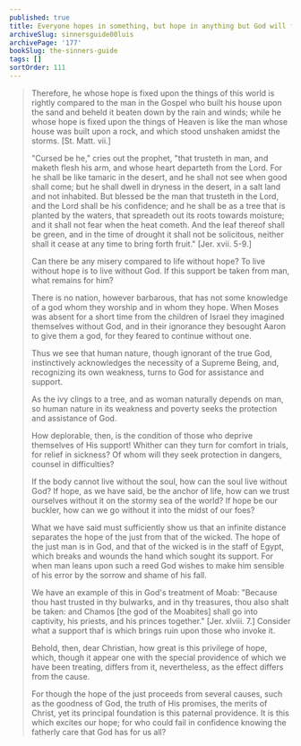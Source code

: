 ```yaml
---
published: true
title: Everyone hopes in something, but hope in anything but God will fail us
archiveSlug: sinnersguide00luis
archivePage: '177'
bookSlug: the-sinners-guide
tags: []
sortOrder: 111
---
```


> Therefore, he whose hope is fixed upon the things of this world is rightly compared to the man in the Gospel who built his house upon the sand and beheld it beaten down by the rain and winds; while he whose hope is fixed upon the things of Heaven is like the man whose house was built upon a rock, and which stood unshaken amidst the storms. [St. Matt. vii.]
> 
> "Cursed be he," cries out the prophet, "that trusteth in man, and maketh flesh his arm, and whose heart departeth from the Lord. For he shall be like tamaric in the desert, and he shall not see when good shall come; but he shall dwell in dryness in the desert, in a salt land and not inhabited. But blessed be the man that trusteth in the Lord, and the Lord shall be his confidence; and he shall be as a tree that is planted by the waters, that spreadeth out its roots towards moisture; and it shall not fear when the heat cometh. And the leaf thereof shall be green, and in the time of drought it shall not be solicitous, neither shall it cease at any time to bring forth fruit." [Jer. xvii. 5-9.]
> 
> Can there be any misery compared to life without hope? To live without hope is to live without God. If this support be taken from man, what remains for him?
> 
> There is no nation, however barbarous, that has not some knowledge of a god whom they worship and in whom they hope. When Moses was absent for a short time from the children of Israel they imagined themselves without God, and in their ignorance they besought Aaron to give them a god, for they feared to continue without one.
> 
> Thus we see that human nature, though ignorant of the true God, instinctively acknowledges the necessity of a Supreme Being, and, recognizing its own weakness, turns to God for assistance and support.
> 
> As the ivy clings to a tree, and as woman naturally depends on man, so human nature in its weakness and poverty seeks the protection and assistance of God.
> 
> How deplorable, then, is the condition of those who deprive themselves of His support! Whither can they turn for comfort in trials, for relief in sickness? Of whom will they seek protection in dangers, counsel in difficulties?
> 
> If the body cannot live without the soul, how can the soul live without God? If hope, as we have said, be the anchor of life, how can we trust ourselves without it on the stormy sea of the world? If hope be our buckler, how can we go without it into the midst of our foes?
> 
> What we have said must sufficiently show us that an infinite distance separates the hope of the just from that of the wicked. The hope of the just man is in God, and that of the wicked is in the staff of Egypt, which breaks and wounds the hand which sought its support. For when man leans upon such a reed God wishes to make him sensible of his error by the sorrow and shame of his fall.
> 
> We have an example of this in God's treatment of Moab: "Because thou hast trusted in thy bulwarks, and in thy treasures, thou also shalt be taken: and Chamos [the god of the Moabites] shall go into captivity, his priests, and his princes together." [Jer. xlviii. 7.] Consider what a support thaf is which brings ruin upon those who invoke it.
> 
> Behold, then, dear Christian, how great is this privilege of hope, which, though it appear one with the special providence of which we have been treating, differs from it, nevertheless, as the effect differs from the cause.
> 
> For though the hope of the just proceeds from several causes, such as the goodness of God, the truth of His promises, the merits of Christ, yet its principal foundation is this paternal providence. It is this which excites our hope; for who could fail in confidence knowing the fatherly care that God has for us all?

